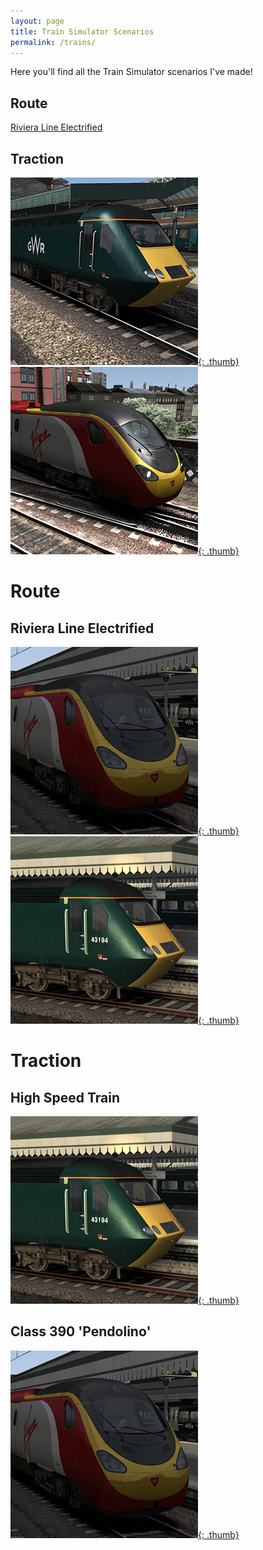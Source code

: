 ```yaml
---
layout: page
title: Train Simulator Scenarios
permalink: /trains/
---
```


Here you'll find all the Train Simulator scenarios I've made! 

## Route
[Riviera Line Electrified](#riviera-line-electrified)

## Traction
[![High Speed Train](/images/trains/hst.jpg){: .thumb}](#high-speed-train)
[![Class 390](/images/trains/390.jpg){: .thumb}](#class-390-pendolino)

# Route
## Riviera Line Electrified 
[![CrossCountry to the Coast](/images/scenarios/crosscountry-to-the-coast-thumb.jpg){: .thumb}](crosscountry-to-the-coast) 
[![Return to the Riviera](/images/scenarios/return-to-the-riviera-thumb.jpg){: .thumb}](#return-to-the-riviera)

# Traction
## High Speed Train
[![A Return to the Riviera](/images/scenarios/return-to-the-riviera-thumb.jpg){: .thumb}](#return-to-the-riviera)

## Class 390 'Pendolino'
[![CrossCountry to the Coast](/images/scenarios/crosscountry-to-the-coast-thumb.jpg){: .thumb}](crosscountry-to-the-coast) 